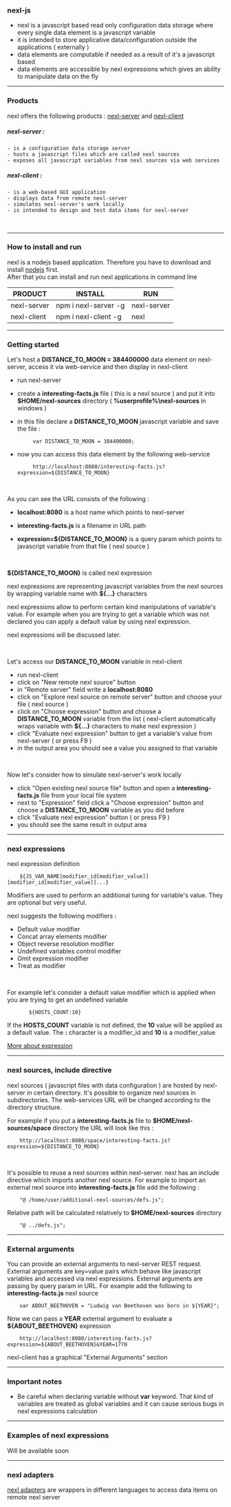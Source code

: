 ### nexl-js

- nexl is a javascript based read only configuration data storage where every single data element is a javascript variable
- it is intended to store applicative data/configuration outside the applications ( externally )
- data elements are computable if needed as a result of it&#39;s a javascript based
- data elements are accessible by nexl expressions which gives an ability to manipulate data on the fly


* * *

### Products

nexl offers the following products : [nexl-server](https://www.npmjs.com/package/nexl-server) and [nexl-client](https://www.npmjs.com/package/nexl-client)


##### nexl-server :

    - is a configuration data storage server
    - hosts a javascript files which are called nexl sources
    - exposes all javascript variables from nexl sources via web services


##### nexl-client :

    - is a web-based GUI application
    - displays data from remote nexl-server
    - simulates nexl-server's work locally
    - is intended to design and test data items for nexl-server



<br />

* * *

### How to install and run

nexl is a nodejs based application. Therefore you have to download and install [nodejs](https://nodejs.org/en/download/) first.<br/>
After that you can install and run nexl applications in command line

| PRODUCT | INSTALL | RUN |
| --- | --- | --- |
| nexl-server | npm i nexl-server -g | nexl-server |
| nexl-client | npm i nexl-client -g | nexl |




* * *


### Getting started

Let&#39;s host a **DISTANCE\_TO\_MOON = 384400000** data element on nexl-server, access it via web-service and then display in nexl-client

- run nexl-server
- create a **interesting-facts.js** file ( this is a nexl source ) and put it into **$HOME/nexl-sources** directory ( **%userprofile%\nexl-sources** in windows )
- in this file declare a **DISTANCE\_TO\_MOON** javascript variable and save the file :

           var DISTANCE_TO_MOON = 384400000;

- now you can access this data element by the following web-service

           http://localhost:8080/interesting-facts.js?expression=${DISTANCE_TO_MOON}

<br />

As you can see the URL consists of the following :

- **localhost:8080** is a host name which points to nexl-server

- **interesting-facts.js** is a filename in URL path

- **expression=${DISTANCE\_TO\_MOON}** is a query param which points to javascript variable from that file ( nexl source )

<br />

__${DISTANCE\_TO\_MOON}__ is called nexl expression

nexl expressions are representing javascript variables from the nexl sources by wrapping variable name with **${...}** characters

nexl expressions allow to perform certain kind manipulations of variable&#39;s value. For example when you are trying to get a variable which was not declared you can apply a default value by using nexl expression.

nexl expressions will be discussed later.

<br />

Let&#39;s access our **DISTANCE\_TO\_MOON** variable in nexl-client

- run nexl-client
- click on &quot;New remote nexl source&quot; button
- in &quot;Remote server&quot; field write a **localhost:8080**
- click on &quot;Explore nexl source on remote server&quot; button and choose your file ( nexl source )
- click on &quot;Choose expression&quot; button and choose a **DISTANCE\_TO\_MOON** variable from the list ( nexl-client automatically wraps variable with **${...}** characters to make nexl expression )
- click &quot;Evaluate nexl expression&quot; button to get a variable&#39;s value from nexl-server ( or press F9 )
- in the output area you should see a value you assigned to that variable

<br />

Now let&#39;s consider how to simulate nexl-server&#39;s work locally

- click &quot;Open existing nexl source file&quot; button and open a **interesting-facts.js** file from your local file system
- next to &quot;Expression&quot;  field click a &quot;Choose expression&quot; button and choose a **DISTANCE\_TO\_MOON** variable as you did before
- click &quot;Evaluate nexl expression&quot; button ( or press F9 )
- you should see the same result in output area


* * *


### nexl expressions

nexl expression definition

        ${JS_VAR_NAME[modifier_id[modifier_value]][modifier_id[modifier_value]]...}

Modifiers are used to perform an additional tuning for variable&#39;s value. They are optional but very useful.

nexl suggests the following modifiers :

- Default value modifier
- Concat array elements modifier
- Object reverse resolution modifier
- Undefined variables control modifier
- Omit expression modifier
- Treat as modifier

<br />

For example let&#39;s consider a default value modifier which is applied when you are trying to get an undefined variable

           ${HOSTS_COUNT:10}

If the **HOSTS\_COUNT** variable is not defined, the **10** value will be applied as a default value. The **:** character is a modifier\_id and **10** is a modifier\_value

[More about expression](docs/nexl-expressions.md)

* * *


### nexl sources, include directive

nexl sources ( javascript files with data configuration ) are hosted by nexl-server in certain directory. It&#39;s possible to organize nexl sources in subdirectories. The web-services URL will be changed according to the directory structure.

For example if you put a **interesting-facts.js** file to **$HOME/nexl-sources/space** directory the URL will look like this :

        http://localhost:8080/space/interesting-facts.js?expression=${DISTANCE_TO_MOON}

<br />

It&#39;s possible to reuse a nexl sources within nexl-server. nexl has an include directive which  imports another nexl source. For example to import an external nexl source into **interesting-facts.js** file add the following :

        "@ /home/user/additional-nexl-sources/defs.js";

Relative path will be calculated relatively to **$HOME/nexl-sources** directory

        "@ ../defs.js";




* * *


### External arguments

You can provide an external arguments to nexl-server REST request. External arguments are key=value pairs which behave like javascript variables and accessed via nexl expressions. External arguments are passing by query param in URL. For example add the following to **interesting-facts.js** nexl source

        var ABOUT_BEETHOVEN = "Ludwig van Beethoven was born in ${YEAR}";

Now we can pass a **YEAR** external argument to evaluate a **${ABOUT_BEETHOVEN}** expression

        http://localhost:8080/interesting-facts.js?expression=${ABOUT_BEETHOVEN}&YEAR=1770


nexl-client has a graphical &quot;External Arguments&quot; section


* * *


### Important notes

- Be careful when declaring variable without **var** keyword. That kind of variables are treated as global variables and it can cause serious bugs in nexl expressions calculation




* * *


### Examples of nexl expressions<br/>
Will be available soon


* * *

### nexl adapters

[nexl adapters](nexl-adapters) are wrappers in different languages to access data items on remote nexl server